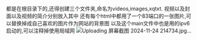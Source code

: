都是在根目录下的,还得创建三个文件夹,命名为videos,images,xqtxt.
视频以及封面以及视频的简介分别放入其中
还有每个html中都用了一个83端口的一张图片,可以替换掉成自己喜欢的图片作为网站的背景图
以及这个main文件中也是用的ipv6启动的,可以注释掉使用局域网
![Uploading 屏幕截图 2024-11-24 214734.jpg…]()
